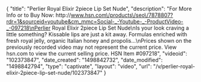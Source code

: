 {
    "title": "Perlier Royal Elixir 2piece Lip Set  Nude",
    "description": "For More Info or to Buy Now: http:\/\/www.hsn.com\/products\/seo\/7878807?rdr=1&sourceid=youtube&cm_mmc=Social-_-Youtube-_-ProductVideo-_-097218\nPerlier Royal Elixir 2piece Lip Set  Nude\nIs your look craving a little something? Kissable lips are just a kit away. Formulas enriched with fresh royal jelly, organic Italian honey and propolis...\nPrices shown on the previously recorded video may not represent the current price.  View hsn.com to view the current selling price. HSN Item #097218",
    "videoid": "102373847",
    "date_created": "1498842732",
    "date_modified": "1498842794",
    "type": "captivate",
    "layout": "video",
    "url": "\/v\/perlier-royal-elixir-2piece-lip-set-nude\/102373847"
}